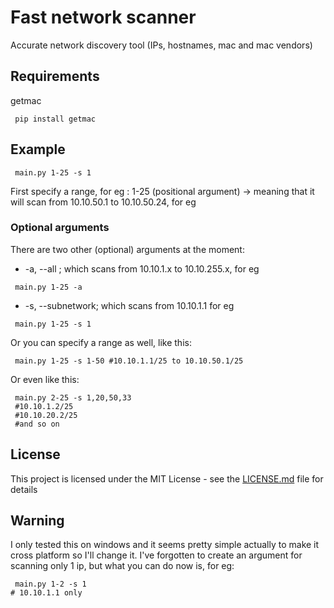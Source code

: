 # Fast network scanner
Accurate network discovery tool (IPs, hostnames, mac and mac vendors)

## Requirements

getmac
```
 pip install getmac
```

## Example

```
 main.py 1-25 -s 1
```

First specify a range, for eg : 1-25 (positional argument)
 -> meaning that it will scan from 10.10.50.1 to 10.10.50.24, for eg
 
### Optional arguments

There are two other (optional) arguments at the moment:
* -a, --all ; which scans from 10.10.1.x to 10.10.255.x, for eg
```
 main.py 1-25 -a
```
* -s, --subnetwork; which scans from 10.10.1.1 for eg
```
 main.py 1-25 -s 1
```
Or you can specify a range as well, like this:
```
 main.py 1-25 -s 1-50 #10.10.1.1/25 to 10.10.50.1/25
```
Or even like this:
```
 main.py 2-25 -s 1,20,50,33
 #10.10.1.2/25
 #10.10.20.2/25
 #and so on
```
## License

This project is licensed under the MIT License - see the [LICENSE.md](LICENSE.md) file for details
## Warning

I only tested this on windows and it seems pretty simple actually to make it cross platform so I'll change it.
I've forgotten to create an argument for scanning only 1 ip, but what you can do now is, for eg:
```
 main.py 1-2 -s 1
# 10.10.1.1 only
```
